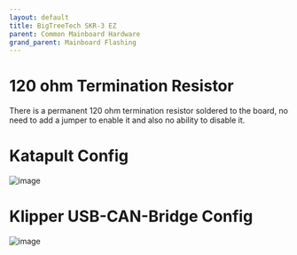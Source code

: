 ```yaml
---
layout: default 
title: BigTreeTech SKR-3 EZ
parent: Common Mainboard Hardware
grand_parent: Mainboard Flashing
---
```


# 120 ohm Termination Resistor

There is a permanent 120 ohm termination resistor soldered to the board, no need to add a jumper to enable it and also no ability to disable it.

# Katapult Config

![image](https://user-images.githubusercontent.com/124253477/236376883-34ae7805-365a-40ad-a5fc-f613e9d1fc4d.png)

# Klipper USB-CAN-Bridge Config

![image](https://user-images.githubusercontent.com/124253477/236376937-172778da-ba61-45af-b64e-ed1b2d79f51b.png)
